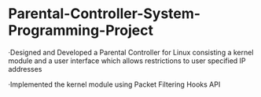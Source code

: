 # Parental-Controller-System-Programming-Project

·Designed and Developed a Parental Controller for Linux consisting a kernel module and a user interface which allows restrictions to user specified IP addresses

·Implemented the kernel module using Packet Filtering Hooks API

